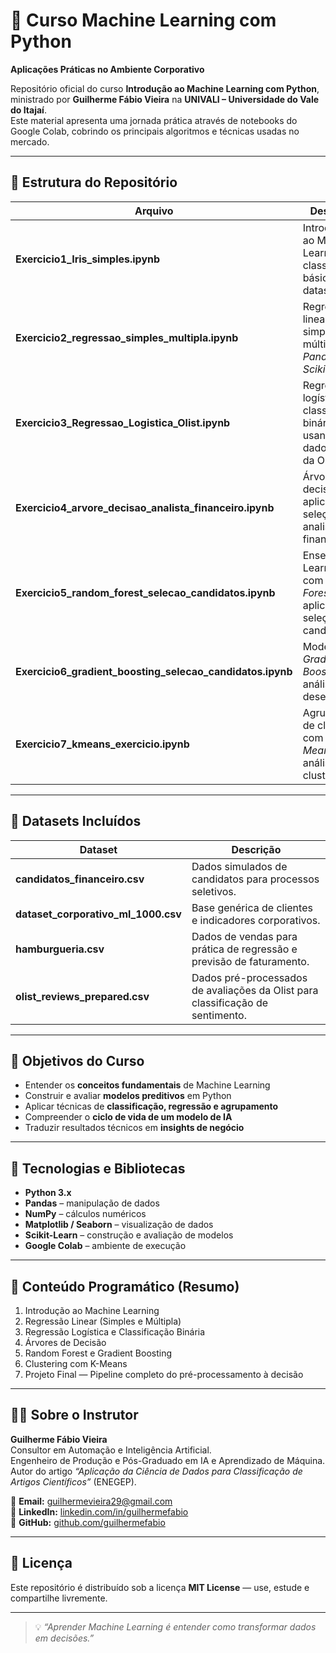 # 🧠 Curso Machine Learning com Python  
**Aplicações Práticas no Ambiente Corporativo**

Repositório oficial do curso **Introdução ao Machine Learning com Python**, ministrado por **Guilherme Fábio Vieira** na **UNIVALI – Universidade do Vale do Itajaí**.  
Este material apresenta uma jornada prática através de notebooks do Google Colab, cobrindo os principais algoritmos e técnicas usadas no mercado.

---

## 📘 Estrutura do Repositório

| Arquivo | Descrição |
|----------|------------|
| **Exercicio1_Iris_simples.ipynb** | Introdução ao Machine Learning e classificação básica com o dataset *Iris*. |
| **Exercicio2_regressao_simples_multipla.ipynb** | Regressão linear simples e múltipla com *Pandas* e *Scikit-Learn*. |
| **Exercicio3_Regressao_Logistica_Olist.ipynb** | Regressão logística e classificação binária usando dados reais da Olist. |
| **Exercicio4_arvore_decisao_analista_financeiro.ipynb** | Árvore de decisão aplicada à seleção de analistas financeiros. |
| **Exercicio5_random_forest_selecao_candidatos.ipynb** | Ensemble Learning com *Random Forest* aplicado à seleção de candidatos. |
| **Exercicio6_gradient_boosting_selecao_candidatos.ipynb** | Modelos de *Gradient Boosting* e análise de desempenho. |
| **Exercicio7_kmeans_exercicio.ipynb** | Agrupamento de clientes com *K-Means* e análise de clusters. |

---

## 📂 Datasets Incluídos

| Dataset | Descrição |
|----------|------------|
| **candidatos_financeiro.csv** | Dados simulados de candidatos para processos seletivos. |
| **dataset_corporativo_ml_1000.csv** | Base genérica de clientes e indicadores corporativos. |
| **hamburgueria.csv** | Dados de vendas para prática de regressão e previsão de faturamento. |
| **olist_reviews_prepared.csv** | Dados pré-processados de avaliações da Olist para classificação de sentimento. |

---

## 🎯 Objetivos do Curso

- Entender os **conceitos fundamentais** de Machine Learning  
- Construir e avaliar **modelos preditivos** em Python  
- Aplicar técnicas de **classificação, regressão e agrupamento**  
- Compreender o **ciclo de vida de um modelo de IA**  
- Traduzir resultados técnicos em **insights de negócio**

---

## 🧩 Tecnologias e Bibliotecas

- **Python 3.x**
- **Pandas** – manipulação de dados  
- **NumPy** – cálculos numéricos  
- **Matplotlib / Seaborn** – visualização de dados  
- **Scikit-Learn** – construção e avaliação de modelos  
- **Google Colab** – ambiente de execução  

---

## 🧠 Conteúdo Programático (Resumo)

1. Introdução ao Machine Learning  
2. Regressão Linear (Simples e Múltipla)  
3. Regressão Logística e Classificação Binária  
4. Árvores de Decisão  
5. Random Forest e Gradient Boosting  
6. Clustering com K-Means  
7. Projeto Final — Pipeline completo do pré-processamento à decisão  

---

## 👨‍🏫 Sobre o Instrutor
**Guilherme Fábio Vieira**  
Consultor em Automação e Inteligência Artificial.  
Engenheiro de Produção e Pós-Graduado em IA e Aprendizado de Máquina.  
Autor do artigo *“Aplicação da Ciência de Dados para Classificação de Artigos Científicos”* (ENEGEP).

📧 **Email:** guilhermevieira29@gmail.com  
🔗 **LinkedIn:** [linkedin.com/in/guilhermefabio](https://www.linkedin.com/in/guilhermefabio)  
🐙 **GitHub:** [github.com/guilhermefabio](https://github.com/guilhermefabio)

---

## 📜 Licença
Este repositório é distribuído sob a licença **MIT License** — use, estude e compartilhe livremente.

---

> 💡 *“Aprender Machine Learning é entender como transformar dados em decisões.”*
